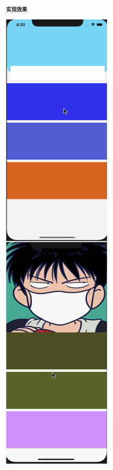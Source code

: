 #### 实现效果

![](./CHBannerExample/Resource/example1.gif)     
![](./CHBannerExample/Resource/example2.gif)


